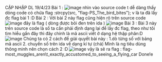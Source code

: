 CẬP NHẬP DL 19/4/23
Bài 1 :
![image](https://user-images.githubusercontent.com/125638408/232957638-b245b4d1-9908-4435-8b92-837c66e27629.png)
nhìn vào source code t dễ dàng thấy dòng  code có chứa flag :strcpy(src, "flag-PS_The_bird_bites");
v là ta đã lấy đc flag bài 1 :D
Bài 2 :
Với bài 2 này flag cũng hiện rõ trên source code
![image](https://user-images.githubusercontent.com/125638408/232958303-e64639cb-773c-490a-8113-3c7a32f68fc2.png)
đây là flag ( dòng được bôi đen trên ida ) 
![image](https://user-images.githubusercontent.com/125638408/232958648-92fae972-7df1-40ce-8c14-9a2695f25e05.png)
Bài 3 : 
Bài 3 này trên source code là số ta cần phải định dạng lại để lấy đc flag, theo như tôi tìm hiểu gần đây thì đây chính là mã ascii viết ở dạng hệ thập phân:D
![image](https://user-images.githubusercontent.com/125638408/232959443-fa08b448-f2d6-493c-a479-de8800287044.png)
Chúng ta có 2 cách để giải quyết bài này :
1.dò từng số với bảng mã ascii
2. chuyển số trên ida về dạng kí tự (chả)
Mình là ng tiêu dùng thông minh nên chọn cách 2 :D
![image](https://user-images.githubusercontent.com/125638408/232959991-29628285-6be5-475a-9f19-54abdb99f3d2.png)
vậy là sẽ ra flag : flag-most_muggles_aren\t_exactly_accustomed_to_seeing_a_flying_car
Done!e
